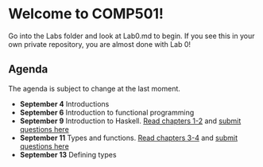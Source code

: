 # Welcome to COMP501!

Go into the Labs folder and look at Lab0.md to begin.
If you see this in your own private repository, you are almost done with Lab 0!

## Agenda

The agenda is subject to change at the last moment.

* **September 4** Introductions
* **September 6** Introduction to functional programming
* **September 9** Introduction to Haskell. [Read chapters 1-2](http://book.realworldhaskell.org/read/) and [submit questions here](https://docs.google.com/forms/d/1p7dL8gbGnGX9KOhN6rp3dxYLXRfjMzThL-VsLxjqj_Q/viewform)
* **September 11** Types and functions. [Read chapters 3-4](http://book.realworldhaskell.org/read/) and [submit questions here](https://docs.google.com/forms/d/1p7dL8gbGnGX9KOhN6rp3dxYLXRfjMzThL-VsLxjqj_Q/viewform)
* **September 13** Defining types
